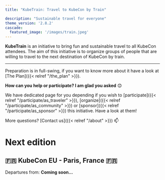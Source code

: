 ```yaml
---
title: "KubeTrain: Travel to KubeCon by Train"

description: "Sustainable travel for everyone"
theme_version: '2.8.2'
cascade:
  featured_image: '/images/train.jpeg'
---
```


**KubeTrain** is an initiative to bring fun and sustainable travel to all
KubeCon attendees. The aim of this initiative is to organize groups of people
that are willing to travel to the next destination of KubeCon by train.

---

Preparation is in full-swing, if you want to know more about it have
a look at [The Plan]({{< relref "/the_plan" >}}).

**How can you help or participate? I am glad you asked** 😊

We have dedicated page for you depending if you wish to
[participate]({{< relref "/participate/as_traveler" >}}), [organize]({{< relref
"/participate/as_community" >}}) or [sponsor]({{< relref
"/participate/as_sponsor" >}}) this initiative. Have a look at them!

More questions? [Contact us]({{< relref "/about" >}}) 📫

# Next edition

## 🇫🇷 KubeCon EU - Paris, France 🇫🇷

Departures from: **Coming soon...**

<!--

🇬🇧 **UK - London**

🇪🇸 **Spain - Barcelona**

🇧🇪 **Belgium - Brussels**

🇳🇱 **Netherlands - Amsterdam**

🇩🇪 **Germany - Frankfurt, Munich …**

🇨🇭 **Switzerland - Geneva, Zurich**

🇮🇹 **Italy - Milan, Turin**

🇦🇹 **Austria - Vienna …**

-->
